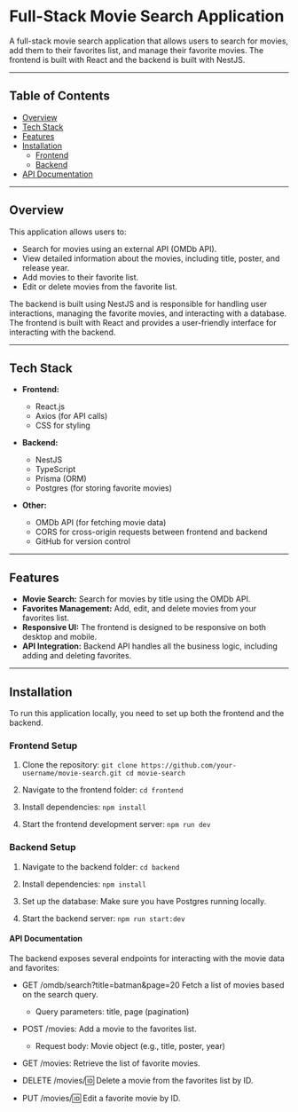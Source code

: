 # Full-Stack Movie Search Application

A full-stack movie search application that allows users to search for movies, add them to their favorites list, and manage their favorite movies. The frontend is built with React and the backend is built with NestJS.

---

## Table of Contents

- [Overview](#overview)
- [Tech Stack](#tech-stack)
- [Features](#features)
- [Installation](#installation)
  - [Frontend](#frontend-setup)
  - [Backend](#backend-setup)
- [API Documentation](#api-documentation)

---

## Overview

This application allows users to:
- Search for movies using an external API (OMDb API).
- View detailed information about the movies, including title, poster, and release year.
- Add movies to their favorite list.
- Edit or delete movies from the favorite list.
  
The backend is built using NestJS and is responsible for handling user interactions, managing the favorite movies, and interacting with a database. The frontend is built with React and provides a user-friendly interface for interacting with the backend.

---

## Tech Stack

- **Frontend:**
  - React.js
  - Axios (for API calls)
  - CSS for styling

- **Backend:**
  - NestJS
  - TypeScript
  - Prisma (ORM)
  - Postgres (for storing favorite movies)

- **Other:**
  - OMDb API (for fetching movie data)
  - CORS for cross-origin requests between frontend and backend
  - GitHub for version control

---

## Features

- **Movie Search:** Search for movies by title using the OMDb API.
- **Favorites Management:** Add, edit, and delete movies from your favorites list.
- **Responsive UI:** The frontend is designed to be responsive on both desktop and mobile.
- **API Integration:** Backend API handles all the business logic, including adding and deleting favorites.
  
---

## Installation

To run this application locally, you need to set up both the frontend and the backend.

### **Frontend Setup**

1. Clone the repository:
   `
   git clone https://github.com/your-username/movie-search.git
   cd movie-search
  `

2. Navigate to the frontend folder: `cd frontend`
3. Install dependencies: `npm install`
4. Start the frontend development server: `npm run dev`



### **Backend Setup**

1. Navigate to the backend folder:
   `
   cd backend
  `

2. Install dependencies: `npm install`
3. Set up the database:
    Make sure you have Postgres running locally.
4. Start the backend server: `npm run start:dev`


#### API Documentation
The backend exposes several endpoints for interacting with the movie data and favorites:
- GET /omdb/search?title=batman&page=20 Fetch a list of movies based on the search query.
    - Query parameters: title, page (pagination)

- POST /movies: Add a movie to the favorites list.
  - Request body: Movie object (e.g., title, poster, year)

- GET /movies: Retrieve the list of favorite movies.

- DELETE /movies/:id: Delete a movie from the favorites list by ID.

- PUT /movies/:id: Edit a favorite movie by ID.


